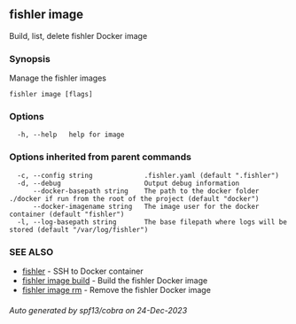 ## fishler image

Build, list, delete fishler Docker image

### Synopsis

Manage the fishler images

```
fishler image [flags]
```

### Options

```
  -h, --help   help for image
```

### Options inherited from parent commands

```
  -c, --config string             .fishler.yaml (default ".fishler")
  -d, --debug                     Output debug information
      --docker-basepath string    The path to the docker folder ./docker if run from the root of the project (default "docker")
      --docker-imagename string   The image user for the docker container (default "fishler")
  -l, --log-basepath string       The base filepath where logs will be stored (default "/var/log/fishler")
```

### SEE ALSO

* [fishler](fishler.md)	 - SSH to Docker container
* [fishler image build](fishler_image_build.md)	 - Build the fishler Docker image
* [fishler image rm](fishler_image_rm.md)	 - Remove the fishler Docker image

###### Auto generated by spf13/cobra on 24-Dec-2023
